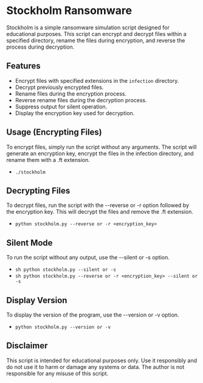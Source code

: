 # Stockholm Ransomware

Stockholm is a simple ransomware simulation script designed for educational purposes. This script can encrypt and decrypt files within a specified directory, rename the files during encryption, and reverse the process during decryption.

## Features

- Encrypt files with specified extensions in the `infection` directory.
- Decrypt previously encrypted files.
- Rename files during the encryption process.
- Reverse rename files during the decryption process.
- Suppress output for silent operation.
- Display the encryption key used for decryption.

## Usage (Encrypting Files)

To encrypt files, simply run the script without any arguments. The script will generate an encryption key, encrypt the files in the infection directory, and rename them with a .ft extension.

- `./stockholm`

## Decrypting Files

To decrypt files, run the script with the --reverse or -r option followed by the encryption key. This will decrypt the files and remove the .ft extension.

- `python stockholm.py --reverse or -r <encryption_key>`

## Silent Mode

To run the script without any output, use the --silent or -s option.

- `sh python stockholm.py --silent or -s`
- `sh python stockholm.py --reverse or -r <encryption_key> --silent or -s`

## Display Version

To display the version of the program, use the --version or -v option.

- `python stockholm.py --version or -v`

## Disclaimer

This script is intended for educational purposes only. Use it responsibly and do not use it to harm or damage any systems or data. The author is not responsible for any misuse of this script.
